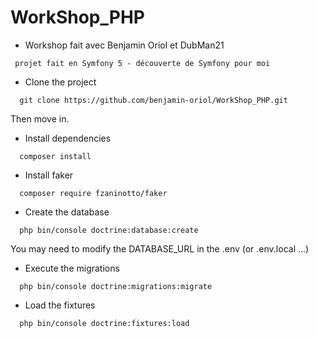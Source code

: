 # WorkShop_PHP
* Workshop fait avec Benjamin Oriol et DubMan21

```
 projet fait en Symfony 5 - découverte de Symfony pour moi
```

* Clone the project

```
  git clone https://github.com/benjamin-oriol/WorkShop_PHP.git
```
Then move in.

* Install dependencies

```
  composer install
```
* Install faker

```
  composer require fzaninotto/faker
```

* Create the database

```
  php bin/console doctrine:database:create
```
You may need to modify the DATABASE_URL in the .env (or .env.local ...)

* Execute the migrations

```
  php bin/console doctrine:migrations:migrate
```

* Load the fixtures

```
  php bin/console doctrine:fixtures:load
```
